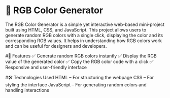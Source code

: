 # 🎨 RGB Color Generator
The RGB Color Generator is a simple yet interactive web-based mini-project built using HTML, CSS, and JavaScript. This project allows users to generate random RGB colors with a single click, displaying the color and its corresponding RGB values. It helps in understanding how RGB colors work and can be useful for designers and developers.

#🚀 Features
✅ Generate random RGB colors instantly
✅ Display the RGB value of the generated color
✅ Copy the RGB color code with a click
✅ Responsive and user-friendly interface

#🛠️ Technologies Used
HTML – For structuring the webpage
CSS – For styling the interface
JavaScript – For generating random colors and handling interactions